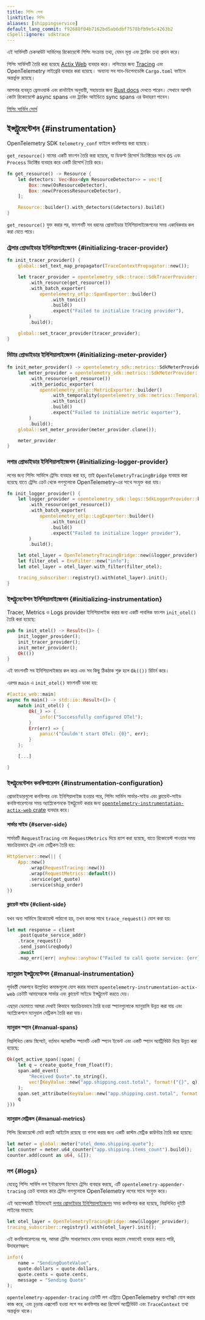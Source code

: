 ```yaml
---
title: শিপিং সেবা
linkTitle: শিপিং
aliases: [shippingservice]
default_lang_commit: f92688f04b7162bd5ab6dbf7578bfb9e5c4263b2
cSpell:ignore: sdktrace
---
```


এই সার্ভিসটি চেকআউট সার্ভিসের রিকোয়েস্টে শিপিং সংক্রান্ত তথ্য, যেমন মূল্য এবং ট্র্যাকিং তথ্য প্রদান করে।

শিপিং সার্ভিসটি তৈরি করা হয়েছে [Actix Web](https://actix.rs/) ব্যবহার করে। লগিংয়ের জন্য [Tracing](https://tracing.rs/) এবং OpenTelemetry লাইব্রেরি ব্যবহার করা হয়েছে। অন্যান্য সব সাব-ডিপেনডেন্সি `Cargo.toml` ফাইলে অন্তর্ভুক্ত রয়েছে।

আপনার ব্যবহৃত ফ্রেমওয়ার্ক এবং রানটাইম অনুযায়ী, সহায়তার জন্য [Rust docs](/docs/languages/rust/) দেখতে পারেন। সেখানে আপনি কোটা রিকোয়েস্টে async spans এবং ট্র্যাকিং আইডিতে sync spans এর উদাহরণ পাবেন।

[শিপিং সার্ভিস সোর্স](https://github.com/open-telemetry/opentelemetry-demo/blob/main/src/shipping/)

## ইন্সট্রুমেন্টেশন {#instrumentation}

OpenTelemetry SDK `telemetry_conf` ফাইলে কনফিগার করা হয়েছে।

`get_resource()` নামের একটি ফাংশন তৈরি করা হয়েছে, যা ডিফল্ট রিসোর্স ডিটেক্টরের সাথে `OS` এবং `Process` ডিটেক্টর ব্যবহার করে একটি রিসোর্স তৈরি করে।

```rust
fn get_resource() -> Resource {
    let detectors: Vec<Box<dyn ResourceDetector>> = vec![
        Box::new(OsResourceDetector),
        Box::new(ProcessResourceDetector),
    ];

    Resource::builder().with_detectors(&detectors).build()
}
```

`get_resource()` যুক্ত করার পর, ফাংশনটি সব ধরনের প্রোভাইডার ইনিশিয়ালাইজেশনের সময় একাধিকবার কল করা যেতে পারে।

### ট্রেসার প্রোভাইডার ইনিশিয়ালাইজেশন {#initializing-tracer-provider}

```rust
fn init_tracer_provider() {
    global::set_text_map_propagator(TraceContextPropagator::new());

    let tracer_provider = opentelemetry_sdk::trace::SdkTracerProvider::builder()
        .with_resource(get_resource())
        .with_batch_exporter(
            opentelemetry_otlp::SpanExporter::builder()
                .with_tonic()
                .build()
                .expect("Failed to initialize tracing provider"),
        )
        .build();

    global::set_tracer_provider(tracer_provider);
}
```

### মিটার প্রোভাইডার ইনিশিয়ালাইজেশন {#initializing-meter-provider}

```rust
fn init_meter_provider() -> opentelemetry_sdk::metrics::SdkMeterProvider {
    let meter_provider = opentelemetry_sdk::metrics::SdkMeterProvider::builder()
        .with_resource(get_resource())
        .with_periodic_exporter(
            opentelemetry_otlp::MetricExporter::builder()
                .with_temporality(opentelemetry_sdk::metrics::Temporality::Delta)
                .with_tonic()
                .build()
                .expect("Failed to initialize metric exporter"),
        )
        .build();
    global::set_meter_provider(meter_provider.clone());

    meter_provider
}
```

### লগার প্রোভাইডার ইনিশিয়ালাইজেশন {#initializing-logger-provider}

লগের জন্য শিপিং সার্ভিসে ট্রেসিং ব্যবহার করা হয়, তাই `OpenTelemetryTracingBridge` ব্যবহার করা হয়েছে যাতে ট্রেসিং ক্রেট থেকে লগগুলোকে OpenTelemetry-এর সাথে সংযুক্ত করা যায়।

```rust
fn init_logger_provider() {
    let logger_provider = opentelemetry_sdk::logs::SdkLoggerProvider::builder()
        .with_resource(get_resource())
        .with_batch_exporter(
            opentelemetry_otlp::LogExporter::builder()
                .with_tonic()
                .build()
                .expect("Failed to initialize logger provider"),
        )
        .build();

    let otel_layer = OpenTelemetryTracingBridge::new(&logger_provider);
    let filter_otel = EnvFilter::new("info");
    let otel_layer = otel_layer.with_filter(filter_otel);

    tracing_subscriber::registry().with(otel_layer).init();
}
```

### ইন্সট্রুমেন্টেশন ইনিশিয়ালাইজেশন {#initializing-instrumentation}

Tracer, Metrics ও Logs provider ইনিশিয়ালাইজ করার জন্য একটি পাবলিক ফাংশন `init_otel()` তৈরি করা হয়েছে:

```rust
pub fn init_otel() -> Result<()> {
    init_logger_provider();
    init_tracer_provider();
    init_meter_provider();
    Ok(())
}
```

এই ফাংশনটি সব ইনিশিয়ালাইজার কল করে এবং সব কিছু ঠিকঠাক শুরু হলে `Ok(())` রিটার্ন করে।

এরপর `main` এ `init_otel()` ফাংশনটি ডাকা হয়:

```rust
#[actix_web::main]
async fn main() -> std::io::Result<()> {
    match init_otel() {
        Ok(_) => {
            info!("Successfully configured OTel");
        }
        Err(err) => {
            panic!("Couldn't start OTel: {0}", err);
        }
    };

    [...]

}
```

### ইন্সট্রুমেন্টেশন কনফিগারেশন {#instrumentation-configuration}

প্রোভাইডারগুলো কনফিগার এবং ইনিশিয়ালাইজ হওয়ার পরে, শিপিং সার্ভিস সার্ভার-সাইড এবং ক্লায়েন্ট-সাইড কনফিগারেশনের সময় অ্যাপ্লিকেশনকে ইন্সট্রুমেন্ট করার জন্য [`opentelemetry-instrumentation-actix-web` crate](https://crates.io/crates/opentelemetry-instrumentation-actix-web) ব্যবহার করে।

#### সার্ভার সাইড {#server-side}

সার্ভারটি `RequestTracing` এবং `RequestMetrics` দিয়ে র‍্যাপ করা হয়েছে, যাতে রিকোয়েস্ট পাওয়ার সময় স্বয়ংক্রিয়ভাবে ট্রেস এবং মেট্রিকস তৈরি হয়:

```rust
HttpServer::new(|| {
    App::new()
        .wrap(RequestTracing::new())
        .wrap(RequestMetrics::default())
        .service(get_quote)
        .service(ship_order)
})
```

#### ক্লায়েন্ট সাইড {#client-side}

যখন অন্য সার্ভিসে রিকোয়েস্ট পাঠানো হয়, তখন কলের সাথে `trace_request()` যোগ করা হয়:

```rust
let mut response = client
    .post(quote_service_addr)
    .trace_request()
    .send_json(&reqbody)
    .await
    .map_err(|err| anyhow::anyhow!("Failed to call quote service: {err}"))?;
```

### ম্যানুয়াল ইন্সট্রুমেন্টেশন {#manual-instrumentation}

পূর্ববর্তী সেকশনে উল্লেখিত কমান্ডগুলো যোগ করার মাধ্যমে `opentelemetry-instrumentation-actix-web` ক্রেটটি আমাদেরকে সার্ভার এবং ক্লায়েন্ট সাইডে ইন্সট্রুমেন্ট করতে দেয়।

এছাড়া ডেমোতে আমরা দেখাই কিভাবে স্বয়ংক্রিয়ভাবে তৈরি হওয়া স্প্যানগুলোকে ম্যানুয়ালি উন্নত করা যায় এবং অ্যাপ্লিকেশনে ম্যানুয়াল মেট্রিকস তৈরি করা যায়।

#### ম্যানুয়াল স্প্যান {#manual-spans}

নিম্নলিখিত কোড স্নিপেটে, বর্তমান অ্যাকটিভ স্প্যানটি একটি স্প্যান ইভেন্ট এবং একটি স্প্যান অ্যাট্রিবিউট দিয়ে উন্নত করা হয়েছে:

```rust
Ok(get_active_span(|span| {
    let q = create_quote_from_float(f);
    span.add_event(
        "Received Quote".to_string(),
        vec![KeyValue::new("app.shipping.cost.total", format!("{}", q))],
    );
    span.set_attribute(KeyValue::new("app.shipping.cost.total", format!("{}", q)));
    q
}))
```

#### ম্যানুয়াল মেট্রিকস {#manual-metrics}

শিপিং রিকোয়েস্টে মোট কতটি আইটেম রয়েছে তা গণনা করার জন্য একটি কাস্টম মেট্রিক কাউন্টার তৈরি করা হয়েছে:

```rust
let meter = global::meter("otel_demo.shipping.quote");
let counter = meter.u64_counter("app.shipping.items_count").build();
counter.add(count as u64, &[]);
```

### লগ {#logs}

যেহেতু শিপিং সার্ভিস লগ ইন্টারফেস হিসেবে ট্রেসিং ব্যবহার করছে, এটি `opentelemetry-appender-tracing` ক্রেট ব্যবহার করে ট্রেসিং লগগুলোকে OpenTelemetry লগের সাথে সংযুক্ত করে।

এই অ্যাপেন্ডারটি ইতিমধ্যেই [লগার প্রোভাইডার ইনিশিয়ালাইজেশন](#initializing-logger-provider) সময় কনফিগার করা হয়েছে, নিম্নলিখিত দুইটি লাইনের মাধ্যমে:

```rust
let otel_layer = OpenTelemetryTracingBridge::new(&logger_provider);
tracing_subscriber::registry().with(otel_layer).init();
```

এই কনফিগারেশনের পর, আমরা ট্রেসিং সাধারণভাবে যেমন ব্যবহার করতাম সেভাবেই ব্যবহার করতে পারি, উদাহরণস্বরূপ:

```rust
info!(
    name = "SendingQuoteValue",
    quote.dollars = quote.dollars,
    quote.cents = quote.cents,
    message = "Sending Quote"
);
```

`opentelemetry-appender-tracing` ক্রেটটি লগ এন্ট্রিতে OpenTelemetry কনটেক্সট যোগ করার কাজ করে, এবং চূড়ান্ত এক্সপোর্ট হওয়া লগে সব কনফিগার করা রিসোর্স অ্যাট্রিবিউট এবং `TraceContext` তথ্য অন্তর্ভুক্ত থাকে।
